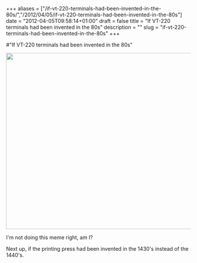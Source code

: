 +++
aliases = ["/if-vt-220-terminals-had-been-invented-in-the-80s/","/2012/04/05/if-vt-220-terminals-had-been-invented-in-the-80s"]
date = "2012-04-05T09:58:14+01:00"
draft = false
title = "If VT-220 terminals had been invented in the 80s"
description = ""
slug = "if-vt-220-terminals-had-been-invented-in-the-80s"
+++

#"If VT-220 terminals had been invented in the 80s"

<a href="https://d2j17b10ywb1i7.cloudfront.net/wp-content/uploads/2012/04/800px-DEC-VT220-0a.jpg"><img class="alignnone wp-image-660" title="800px-DEC-VT220-0a" src="https://d2j17b10ywb1i7.cloudfront.net/wp-content/uploads/2012/04/800px-DEC-VT220-0a.jpg" alt="" width="640" height="480" /></a>

I'm not doing this meme right, am I?

Next up, if the printing press had been invented in the 1430's instead of the 1440's.